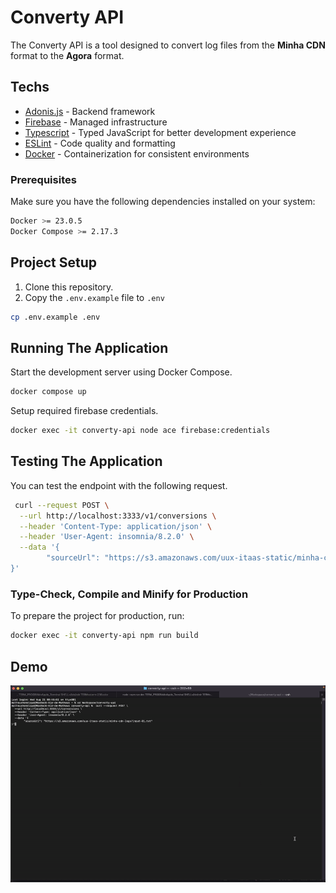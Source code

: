 # Converty API

The Converty API is a tool designed to convert log files from the **Minha CDN** format to the **Agora** format.

## Techs

- [Adonis.js](https://adonisjs.com) - Backend framework
- [Firebase](https://firebase.google.com) - Managed infrastructure
- [Typescript](https://www.typescriptlang.org) - Typed JavaScript for better development experience
- [ESLint](https://eslint.org) - Code quality and formatting
- [Docker](https://www.docker.com) - Containerization for consistent environments

### Prerequisites

Make sure you have the following dependencies installed on your system:

```sh
Docker >= 23.0.5
Docker Compose >= 2.17.3
```

## Project Setup

1. Clone this repository.
2. Copy the `.env.example` file to `.env`

```sh
cp .env.example .env
```

## Running The Application

Start the development server using Docker Compose.

```sh
docker compose up
```

Setup required firebase credentials.

```sh
docker exec -it converty-api node ace firebase:credentials
```

## Testing The Application

You can test the endpoint with the following request.

```sh
 curl --request POST \
  --url http://localhost:3333/v1/conversions \
  --header 'Content-Type: application/json' \
  --header 'User-Agent: insomnia/8.2.0' \
  --data '{
        "sourceUrl": "https://s3.amazonaws.com/uux-itaas-static/minha-cdn-logs/input-01.txt"
}'
```

### Type-Check, Compile and Minify for Production

To prepare the project for production, run:

```sh
docker exec -it converty-api npm run build
```

## Demo

![Converty API demo](demo/demo.gif)
